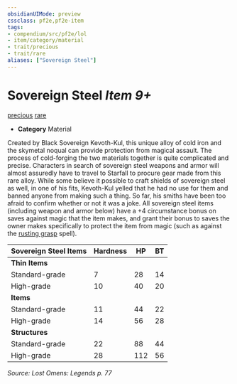 ```yaml
---
obsidianUIMode: preview
cssclass: pf2e,pf2e-item
tags:
- compendium/src/pf2e/lol
- item/category/material
- trait/precious
- trait/rare
aliases: ["Sovereign Steel"]
---
```

# Sovereign Steel *Item 9+*  
[precious](rules/traits/precious.md "Precious Item Trait")  [rare](rules/traits/rare.md "Rare Rarity Trait")  

- **Category** Material

Created by Black Sovereign Kevoth-Kul, this unique alloy of cold iron and the skymetal noqual can provide protection from magical assault. The process of cold-forging the two materials together is quite complicated and precise. Characters in search of sovereign steel weapons and armor will almost assuredly have to travel to Starfall to procure gear made from this rare alloy. While some believe it possible to craft shields of sovereign steel as well, in one of his fits, Kevoth-Kul yelled that he had no use for them and banned anyone from making such a thing. So far, his smiths have been too afraid to confirm whether or not it was a joke. All sovereign steel items (including weapon and armor below) have a +4 circumstance bonus on saves against magic that the item makes, and grant their bonus to saves the owner makes specifically to protect the item from magic (such as against the [rusting grasp](compendium/spells/rusting-grasp-apg.md) spell).

| Sovereign Steel Items | Hardness | HP | BT |
|-----------------------|----------|----|----|
| **Thin Items** |  |  |  |
| Standard-grade | 7 | 28 | 14 |
| High-grade | 10 | 40 | 20 |
| **Items** |  |  |  |
| Standard-grade | 11 | 44 | 22 |
| High-grade | 14 | 56 | 28 |
| **Structures** |  |  |  |
| Standard-grade | 22 | 88 | 44 |
| High-grade | 28 | 112 | 56 |


*Source: Lost Omens: Legends p. 77*